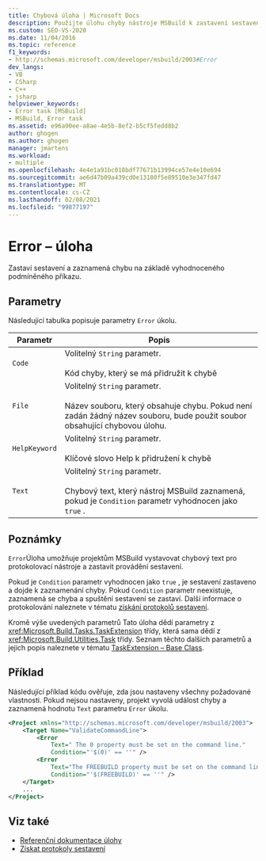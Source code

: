 ```yaml
---
title: Chybová úloha | Microsoft Docs
description: Použijte úlohu chyby nástroje MSBuild k zastavení sestavení a Zaprotokolujte chybu na základě vyhodnoceného podmíněného příkazu.
ms.custom: SEO-VS-2020
ms.date: 11/04/2016
ms.topic: reference
f1_keywords:
- http://schemas.microsoft.com/developer/msbuild/2003#Error
dev_langs:
- VB
- CSharp
- C++
- jsharp
helpviewer_keywords:
- Error task [MSBuild]
- MSBuild, Error task
ms.assetid: e96a90ee-a8ae-4e5b-8ef2-b5cf5fedd8b2
author: ghogen
ms.author: ghogen
manager: jmartens
ms.workload:
- multiple
ms.openlocfilehash: 4e4e1a91bc018bdf77671b13994ce57e4e10e694
ms.sourcegitcommit: ae6d47b09a439cd0e13180f5e89510e3e347fd47
ms.translationtype: MT
ms.contentlocale: cs-CZ
ms.lasthandoff: 02/08/2021
ms.locfileid: "99877197"
---
```

# <a name="error-task"></a>Error – úloha

Zastaví sestavení a zaznamená chybu na základě vyhodnoceného podmíněného příkazu.

## <a name="parameters"></a>Parametry

Následující tabulka popisuje parametry `Error` úkolu.

| Parametr | Popis |
|---------------| - |
| `Code` | Volitelný `String` parametr.<br /><br /> Kód chyby, který se má přidružit k chybě |
| `File` | Volitelný `String` parametr.<br /><br /> Název souboru, který obsahuje chybu. Pokud není zadán žádný název souboru, bude použit soubor obsahující chybovou úlohu. |
| `HelpKeyword` | Volitelný `String` parametr.<br /><br /> Klíčové slovo Help k přidružení k chybě |
| `Text` | Volitelný `String` parametr.<br /><br /> Chybový text, který nástroj MSBuild zaznamená, pokud je `Condition` parametr vyhodnocen jako `true` . |

## <a name="remarks"></a>Poznámky

`Error`Úloha umožňuje projektům MSBuild vystavovat chybový text pro protokolovací nástroje a zastavit provádění sestavení.

Pokud je `Condition` parametr vyhodnocen jako `true` , je sestavení zastaveno a dojde k zaznamenání chyby. Pokud `Condition` parametr neexistuje, zaznamená se chyba a spuštění sestavení se zastaví. Další informace o protokolování naleznete v tématu [získání protokolů sestavení](../msbuild/obtaining-build-logs-with-msbuild.md).

Kromě výše uvedených parametrů Tato úloha dědí parametry z <xref:Microsoft.Build.Tasks.TaskExtension> třídy, která sama dědí z <xref:Microsoft.Build.Utilities.Task> třídy. Seznam těchto dalších parametrů a jejich popis naleznete v tématu [TaskExtension – Base Class](../msbuild/taskextension-base-class.md).

## <a name="example"></a>Příklad

Následující příklad kódu ověřuje, zda jsou nastaveny všechny požadované vlastnosti. Pokud nejsou nastaveny, projekt vyvolá událost chyby a zaznamená hodnotu `Text` parametru `Error` úkolu.

```xml
<Project xmlns="http://schemas.microsoft.com/developer/msbuild/2003">
    <Target Name="ValidateCommandLine">
        <Error
            Text=" The 0 property must be set on the command line."
            Condition="'$(0)' == ''" />
        <Error
            Text="The FREEBUILD property must be set on the command line."
            Condition="'$(FREEBUILD)' == ''" />
    </Target>
    ...
</Project>
```

## <a name="see-also"></a>Viz také

- [Referenční dokumentace úlohy](../msbuild/msbuild-task-reference.md)
- [Získat protokoly sestavení](../msbuild/obtaining-build-logs-with-msbuild.md)
